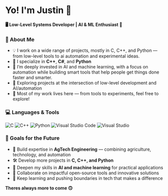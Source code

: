 # Yo! I'm Justin 👋

**🖥️ Low-Level Systems Developer | AI & ML Enthusiast 🤖**

### 🧠 About Me

- 💡 I work on a wide range of projects, mostly in C, C++, and Python — from low-level tools to ai automation and experimental ideas.
- 🧰 I specialize in **C++**, **C#**, and **Python**
- 🎯 I’m deeply invested in AI and machine learning, with a focus on automation while building smart tools that help people get things done faster and smarter.
- 🧪 Exploring projects at the intersection of low-level development and AI/automation
- 📂 Most of my work lives here — from tools to experiments, feel free to explore!

### 💻 Languages & Tools
![C](https://img.shields.io/badge/C-00599C?style=flat&logo=c&logoColor=white)
![C++](https://img.shields.io/badge/C++-00599C?style=flat&logo=c%2B%2B&logoColor=white)
![Python](https://img.shields.io/badge/Python-3776AB?style=flat&logo=python&logoColor=white)
![Visual Studio Code](https://img.shields.io/badge/VS_Code-007ACC?style=flat&logo=visual-studio-code&logoColor=white)
![Visual Studio](https://img.shields.io/badge/Visual_Studio-000000?style=flat-square&logo=visual-studio&logoColor=white)

### 🎯 Goals for the Future
- 🌱 Build expertise in **AgTech Engineering** — combining agriculture, technology, and automation  
- 🛠️ Develop more projects in **C, C++, and Python**  
- 🤖 Deepen my skills in **AI and machine learning** for practical applications  
- 👥 Collaborate on impactful open-source tools and innovative solutions  
- 🚀 Keep learning and pushing boundaries in tech that makes a difference

**Theres always more to come 🙃**
